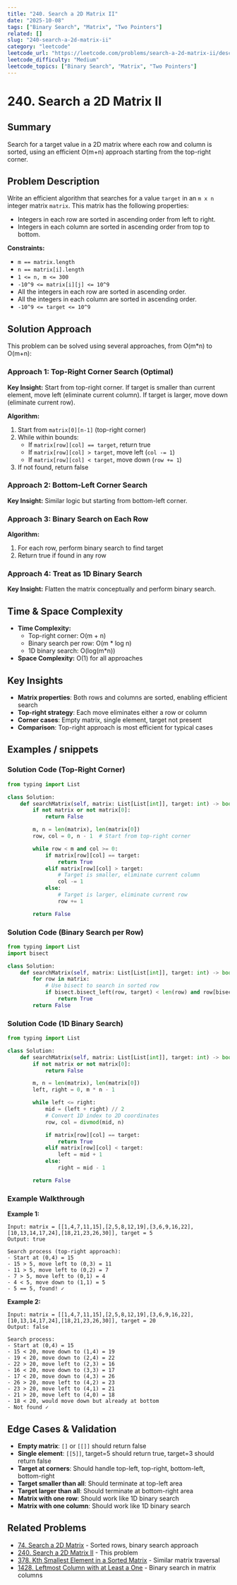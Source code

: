 ```yaml
---
title: "240. Search a 2D Matrix II"
date: "2025-10-08"
tags: ["Binary Search", "Matrix", "Two Pointers"]
related: []
slug: "240-search-a-2d-matrix-ii"
category: "leetcode"
leetcode_url: "https://leetcode.com/problems/search-a-2d-matrix-ii/description/?envType=problem-list-v2&envId=xxzz5vc6"
leetcode_difficulty: "Medium"
leetcode_topics: ["Binary Search", "Matrix", "Two Pointers"]
---
```


# 240. Search a 2D Matrix II

## Summary
Search for a target value in a 2D matrix where each row and column is sorted, using an efficient O(m+n) approach starting from the top-right corner.

## Problem Description
Write an efficient algorithm that searches for a value `target` in an `m x n` integer matrix `matrix`. This matrix has the following properties:

- Integers in each row are sorted in ascending order from left to right.
- Integers in each column are sorted in ascending order from top to bottom.

**Constraints:**
- `m == matrix.length`
- `n == matrix[i].length`
- `1 <= n, m <= 300`
- `-10^9 <= matrix[i][j] <= 10^9`
- All the integers in each row are sorted in ascending order.
- All the integers in each column are sorted in ascending order.
- `-10^9 <= target <= 10^9`

## Solution Approach
This problem can be solved using several approaches, from O(m*n) to O(m+n):

### Approach 1: Top-Right Corner Search (Optimal)
**Key Insight:** Start from top-right corner. If target is smaller than current element, move left (eliminate current column). If target is larger, move down (eliminate current row).

**Algorithm:**
1. Start from `matrix[0][n-1]` (top-right corner)
2. While within bounds:
   - If `matrix[row][col] == target`, return true
   - If `matrix[row][col] > target`, move left (`col -= 1`)
   - If `matrix[row][col] < target`, move down (`row += 1`)
3. If not found, return false

### Approach 2: Bottom-Left Corner Search
**Key Insight:** Similar logic but starting from bottom-left corner.

### Approach 3: Binary Search on Each Row
**Algorithm:**
1. For each row, perform binary search to find target
2. Return true if found in any row

### Approach 4: Treat as 1D Binary Search
**Key Insight:** Flatten the matrix conceptually and perform binary search.

## Time & Space Complexity
- **Time Complexity:**
  - Top-right corner: O(m + n)
  - Binary search per row: O(m * log n)
  - 1D binary search: O(log(m*n))
- **Space Complexity:** O(1) for all approaches

## Key Insights
- **Matrix properties**: Both rows and columns are sorted, enabling efficient search
- **Top-right strategy**: Each move eliminates either a row or column
- **Corner cases**: Empty matrix, single element, target not present
- **Comparison**: Top-right approach is most efficient for typical cases

## Examples / snippets

### Solution Code (Top-Right Corner)
```python
from typing import List

class Solution:
    def searchMatrix(self, matrix: List[List[int]], target: int) -> bool:
        if not matrix or not matrix[0]:
            return False

        m, n = len(matrix), len(matrix[0])
        row, col = 0, n - 1  # Start from top-right corner

        while row < m and col >= 0:
            if matrix[row][col] == target:
                return True
            elif matrix[row][col] > target:
                # Target is smaller, eliminate current column
                col -= 1
            else:
                # Target is larger, eliminate current row
                row += 1

        return False
```

### Solution Code (Binary Search per Row)
```python
from typing import List
import bisect

class Solution:
    def searchMatrix(self, matrix: List[List[int]], target: int) -> bool:
        for row in matrix:
            # Use bisect to search in sorted row
            if bisect.bisect_left(row, target) < len(row) and row[bisect.bisect_left(row, target)] == target:
                return True
        return False
```

### Solution Code (1D Binary Search)
```python
from typing import List

class Solution:
    def searchMatrix(self, matrix: List[List[int]], target: int) -> bool:
        if not matrix or not matrix[0]:
            return False

        m, n = len(matrix), len(matrix[0])
        left, right = 0, m * n - 1

        while left <= right:
            mid = (left + right) // 2
            # Convert 1D index to 2D coordinates
            row, col = divmod(mid, n)

            if matrix[row][col] == target:
                return True
            elif matrix[row][col] < target:
                left = mid + 1
            else:
                right = mid - 1

        return False
```

### Example Walkthrough
**Example 1:**
```
Input: matrix = [[1,4,7,11,15],[2,5,8,12,19],[3,6,9,16,22],[10,13,14,17,24],[18,21,23,26,30]], target = 5
Output: true

Search process (top-right approach):
- Start at (0,4) = 15
- 15 > 5, move left to (0,3) = 11
- 11 > 5, move left to (0,2) = 7
- 7 > 5, move left to (0,1) = 4
- 4 < 5, move down to (1,1) = 5
- 5 == 5, found! ✓
```

**Example 2:**
```
Input: matrix = [[1,4,7,11,15],[2,5,8,12,19],[3,6,9,16,22],[10,13,14,17,24],[18,21,23,26,30]], target = 20
Output: false

Search process:
- Start at (0,4) = 15
- 15 < 20, move down to (1,4) = 19
- 19 < 20, move down to (2,4) = 22
- 22 > 20, move left to (2,3) = 16
- 16 < 20, move down to (3,3) = 17
- 17 < 20, move down to (4,3) = 26
- 26 > 20, move left to (4,2) = 23
- 23 > 20, move left to (4,1) = 21
- 21 > 20, move left to (4,0) = 18
- 18 < 20, would move down but already at bottom
- Not found ✓
```

## Edge Cases & Validation
- **Empty matrix**: `[]` or `[[]]` should return false
- **Single element**: `[[5]]`, target=5 should return true, target=3 should return false
- **Target at corners**: Should handle top-left, top-right, bottom-left, bottom-right
- **Target smaller than all**: Should terminate at top-left area
- **Target larger than all**: Should terminate at bottom-right area
- **Matrix with one row**: Should work like 1D binary search
- **Matrix with one column**: Should work like 1D binary search

## Related Problems
- [74. Search a 2D Matrix](https://leetcode.com/problems/search-a-2d-matrix/) - Sorted rows, binary search approach
- [240. Search a 2D Matrix II](https://leetcode.com/problems/search-a-2d-matrix-ii/) - This problem
- [378. Kth Smallest Element in a Sorted Matrix](https://leetcode.com/problems/kth-smallest-element-in-a-sorted-matrix/) - Similar matrix traversal
- [1428. Leftmost Column with at Least a One](https://leetcode.com/problems/leftmost-column-with-at-least-a-one/) - Binary search in matrix columns
```
